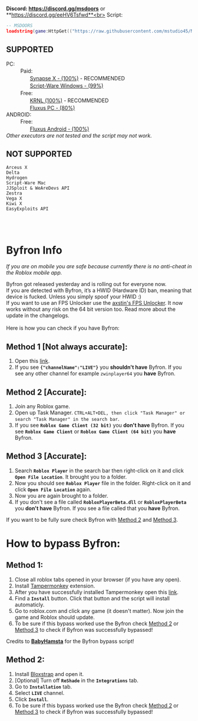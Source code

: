 **Discord: https://discord.gg/msdoors** or **https://discord.gg/eeHV6Tsfwd**<br>
Script:
```lua
-- MSDOORS
loadstring(game:HttpGet(("https://raw.githubusercontent.com/mstudio45/MSDOORS/main/MSDOORS.lua"),true))()
```

## SUPPORTED
PC:<br>
ㅤㅤㅤPaid:<br>
ㅤㅤㅤㅤㅤ[Synapse X - (100%)](https://x.synapse.to) - RECOMMENDED<br>
ㅤㅤㅤㅤㅤ[Script-Ware Windows - (99%)](https://script-ware.com/)<br>
ㅤㅤㅤFree:<br>
ㅤㅤㅤㅤㅤ[KRNL (100%)](https://krnl.place/) - RECOMMENDED<br>
ㅤㅤㅤㅤㅤ[Fluxus PC - (80%)](https://fluxteam.net/dl)<br>
ANDROID:<br>
ㅤㅤㅤFree:<br>
ㅤㅤㅤㅤㅤ[Fluxus Android - (100%)](https://fluxteam.net/android/)<br>
*Other executors are not tested and the script may not work.*<br>

## NOT SUPPORTED
```
Arceus X
Delta
Hydrogen
Script-Ware Mac
JJSploit & WeAreDevs API
Zestra
Vega X
Kiwi X
EasyExploits API
```
<br><br>
# Byfron Info
*If you are on mobile you are safe because currently there is no anti-cheat in the Roblox mobile app.*<br>

Byfron got released yesterday and is rolling out for everyone now.<br>
If you are detected with Byfron, it’s a HWID (Hardware ID) ban, meaning that device is fucked. Unless you simply spoof your HWID :)<br>
If you want to use an FPS Unlocker use the [axstin's FPS Unlocker](https://github.com/axstin/rbxfpsunlocker/releases). It now works without any risk on the 64 bit version too. Read more about the update in the changelogs.<br>
<br>
Here is how you can check if you have Byfron:
## Method 1 [Not always accurate]:
1. Open this [link](https://clientsettings.roblox.com/v2/user-channel?binaryType=WindowsPlayer).
2. If you see **`{"channelName":"LIVE"}`** you **shouldn't have**  Byfron. If you see any other channel for example `zwinplayer64` you **have** Byfron.

## Method 2 [Accurate]:
1. Join any Roblox game.
2. Open up Task Manager. `CTRL+ALT+DEL, then click "Task Manager" or search "Task Manager" in the search bar`.
3. If you see **`Roblox Game Client (32 bit)`** you **don't have** Byfron. If you see **`Roblox Game Client`** or **`Roblox Game Client (64 bit)`** you **have** Byfron.

## Method 3 [Accurate]:
1. Search **`Roblox Player`** in the search bar then right-click on it and click **`Open File Location`**. It brought you to a folder.
2. Now you should see **`Roblox Player`** file in the folder. Right-click on it and click **`Open File Location`** again.
3. Now you are again brought to a folder.
4. If you don't see a file called **`RobloxPlayerBeta.dll`** or **`RobloxPlayerBeta`** you **don't have** Byfron. If you see a file called that you **have** Byfron.

If you want to be fully sure check Byfron with [Method 2](https://github.com/mstudio45/MSDOORS/blob/main/README.md#method-2-accurate) and [Method 3](https://github.com/mstudio45/MSDOORS/blob/main/README.md#method-3-100-accurate-with-method-2).<br>

# How to bypass Byfron:
## Method 1:
1. Close all roblox tabs opened in your browser (if you have any open).
2. Install [Tampermonkey](https://www.tampermonkey.net/) extension.
3. After you have successfully installed Tampermonkey open this [link](https://cdn.discordapp.com/attachments/956649076852654122/1089031453595148338/fix_channel_roblox.user.js).
4. Find a **`Install`** button. Click that button and the script will install automaticly.
5. Go to roblox.com and click any game (it doesn't matter). Now join the game and Roblox should update.
6. To be sure if this bypass worked use the Byfron check [Method 2](https://github.com/mstudio45/MSDOORS/blob/main/README.md#method-2-accurate) or [Method 3](https://github.com/mstudio45/MSDOORS/blob/main/README.md#method-3-100-accurate-with-method-2) to check if Byfron was successfully bypassed!

Credits to **[BabyHamsta](https://v3rmillion.net/member.php?action=profile&uid=334135)** for the Byfron bypass script!

## Method 2:
1. Install [Bloxstrap](https://github.com/pizzaboxer/bloxstrap/releases) and open it.
2. [Optional] Turn off **`ReShade`** in the **`Integrations`** tab.
3. Go to **`Installation`** tab.
4. Select **`LIVE`** channel.
5. Click **`Install`**.
6. To be sure if this bypass worked use the Byfron check [Method 2](https://github.com/mstudio45/MSDOORS/blob/main/README.md#method-2-accurate) or [Method 3](https://github.com/mstudio45/MSDOORS/blob/main/README.md#method-3-100-accurate-with-method-2) to check if Byfron was successfully bypassed!
